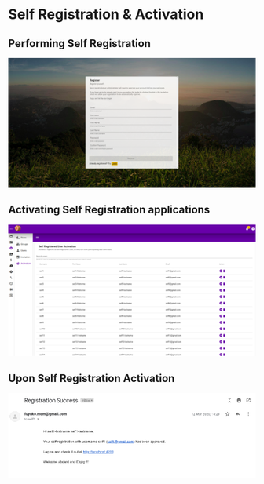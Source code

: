 # Self Registration & Activation

## Performing Self Registration

![](../../../.gitbook/assets/self-registration.png)

## Activating Self Registration applications

![](../../../.gitbook/assets/self-registration-activation.png)

## Upon Self Registration Activation

![](../../../.gitbook/assets/self-registration-activated-email.png)

